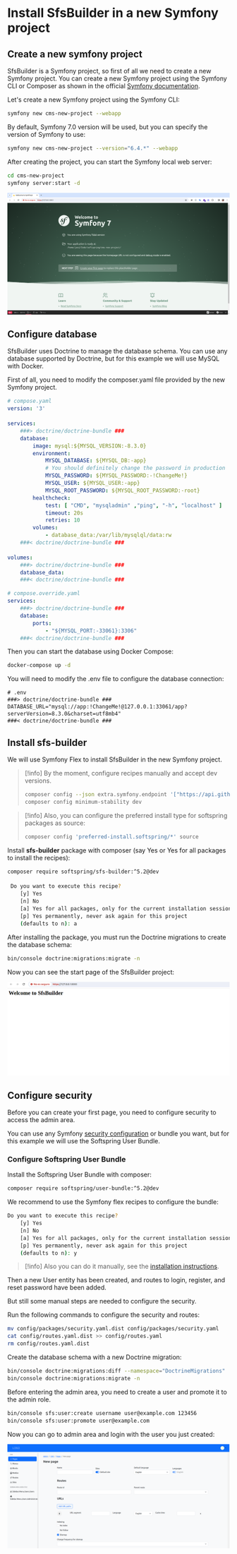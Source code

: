# Install SfsBuilder in a new Symfony project

## Create a new symfony project

SfsBuilder is a Symfony project, so first of all we need to create a new Symfony project. 
You can create a new Symfony project using the Symfony CLI or Composer as shown in the official <a href="https://symfony.com/doc/current/setup.html">Symfony documentation</a>. 

Let's create a new Symfony project using the Symfony CLI:

```bash
symfony new cms-new-project --webapp
```

By default, Symfony 7.0 version will be used, but you can specify the version of Symfony to use:

```bash
symfony new cms-new-project --version="6.4.*" --webapp
```

After creating the project, you can start the Symfony local web server:

```bash
cd cms-new-project
symfony server:start -d
```

![welcome-to-symfony7.png](.files/welcome-to-symfony7.png)

## Configure database

SfsBuilder uses Doctrine to manage the database schema. You can use any database supported by Doctrine, but for this example we will use MySQL with Docker.

First of all, you need to modify the composer.yaml file provided by the new Symfony project.

```yaml
# compose.yaml
version: '3'

services:
    ###> doctrine/doctrine-bundle ###
    database:
        image: mysql:${MYSQL_VERSION:-8.3.0}
        environment:
            MYSQL_DATABASE: ${MYSQL_DB:-app}
            # You should definitely change the password in production
            MYSQL_PASSWORD: ${MYSQL_PASSWORD:-!ChangeMe!}
            MYSQL_USER: ${MYSQL_USER:-app}
            MYSQL_ROOT_PASSWORD: ${MYSQL_ROOT_PASSWORD:-root}
        healthcheck:
            test: [ "CMD", "mysqladmin" ,"ping", "-h", "localhost" ]
            timeout: 20s
            retries: 10
        volumes:
            - database_data:/var/lib/mysqlql/data:rw
    ###< doctrine/doctrine-bundle ###

volumes:
    ###> doctrine/doctrine-bundle ###
    database_data:
    ###< doctrine/doctrine-bundle ###
```

```yaml
# compose.override.yaml
services:
    ###> doctrine/doctrine-bundle ###
    database:
        ports:
            - "${MYSQL_PORT:-33061}:3306"
    ###< doctrine/doctrine-bundle ###
```

Then you can start the database using Docker Compose:

```bash
docker-compose up -d
```

You will need to modify the .env file to configure the database connection:

```
# .env
###> doctrine/doctrine-bundle ###
DATABASE_URL="mysql://app:!ChangeMe!@127.0.0.1:33061/app?serverVersion=8.3.0&charset=utf8mb4"
###< doctrine/doctrine-bundle ###
```

## Install sfs-builder

We will use Symfony Flex to install SfsBuilder in the new Symfony project. 

>[!info]
> By the moment, configure recipes manually and accept dev versions.
> ```bash
> composer config --json extra.symfony.endpoint '["https://api.github.com/repos/softspring/recipes/contents/index.json",  "flex://defaults"]'
> composer config minimum-stability dev
> ```

>[!info]
> Also, you can configure the preferred install type for softspring packages as source:
> ```bash
> composer config 'preferred-install.softspring/*' source
> ```

Install **sfs-builder** package with composer (say Yes or Yes for all packages to install the recipes):

```bash
composer require softspring/sfs-builder:^5.2@dev

 Do you want to execute this recipe?
    [y] Yes
    [n] No
    [a] Yes for all packages, only for the current installation session
    [p] Yes permanently, never ask again for this project
    (defaults to n): a
```

After installing the package, you must run the Doctrine migrations to create the database schema:

```bash
bin/console doctrine:migrations:migrate -n
```

Now you can see the start page of the SfsBuilder project:

![welcome-to-sfsbuilder.png](.files/welcome-to-sfsbuilder.png)

## Configure security

Before you can create your first page, you need to configure security to access the admin area.

You can use any Symfony <a href="https://symfony.com/doc/current/security.html">security configuration</a> or bundle you want, but for this example we will use the Softspring User Bundle.

### Configure Softspring User Bundle

Install the Softspring User Bundle with composer:

```bash
composer require softspring/user-bundle:^5.2@dev
```

We recommend to use the Symfony flex recipes to configure the bundle:

```bash
Do you want to execute this recipe?
    [y] Yes
    [n] No
    [a] Yes for all packages, only for the current installation session
    [p] Yes permanently, never ask again for this project
    (defaults to n): y
```

>[!info]
> Also you can do it manually, see the [installation instructions](../bundles/user-bundle/install.md).

Then a new User entity has been created, and routes to login, register, and reset password have been added.

But still some manual steps are needed to configure the security.

Run the following commands to configure the security and routes:

```bash
mv config/packages/security.yaml.dist config/packages/security.yaml
cat config/routes.yaml.dist >> config/routes.yaml
rm config/routes.yaml.dist 
```

Create the database schema with a new Doctrine migration:

```bash
bin/console doctrine:migrations:diff --namespace="DoctrineMigrations"
bin/console doctrine:migrations:migrate -n
```

Before entering the admin area, you need to create a user and promote it to the admin role.

```bash
bin/console sfs:user:create username user@example.com 123456
bin/console sfs:user:promote user@example.com
```

Now you can go to admin area and login with the user you just created:

![sfsbuilder-create-page.png](.files/sfsbuilder-create-page.png)